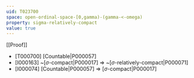 ```yaml
---
uid: T023700
space: open-ordinal-space-[0,gamma)-(gamma-<-omega)
property: sigma-relatively-compact
value: true
---
```

[[Proof]]

* [T000700] [Countable|P000057]
* [I000163] ~[$\sigma$-compact|P000017] => ~[$\sigma$-relatively-compact|P000071]
* [I000074] [Countable|P000057] => [$\sigma$-compact|P000017]

